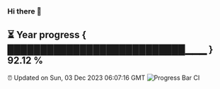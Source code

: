 ### Hi there 👋
⏳ Year progress { ███████████████████████████▁▁▁ } 92.12 %
---
⏰ Updated on Sun, 03 Dec 2023 06:07:16 GMT
![Progress Bar CI](https://github.com/Moyi321/Moyi321/workflows/Progress%20Bar%20CI/badge.svg)
